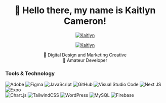 <h1 align="center">👋 Hello there, my name is Kaitlyn Cameron! </h1>

<p align="center">
 <a href="https://kaitlyncameron.ca/">
    <img alt="Kaitlyn" title="Hellol" target="_blank" src="https://img.shields.io/badge/Portfolio%3A-Kaitlyn%20Cameron%20-purple">
  </a>
   </p> 
   <p align="center">
<a href="https://www.linkedin.com/in/kaitlyncameron00/">
  <img alt="Kaitlyn" title="Hellol" target="_blank" src="https://img.shields.io/badge/Linkedin%3A-Kaitlyn%20Cameron%20-purple">
</a>
 
  </p> 
  
<p align="center">
🔭 Digital Design and Marketing Creative <br> 
💬 Amateur Developer 
</p> 

### Tools & Technology 

![Adobe](https://img.shields.io/badge/adobe-%23FF0000.svg?style=for-the-badge&logo=adobe&logoColor=white)
![Figma](https://img.shields.io/badge/figma-%23F24E1E.svg?style=for-the-badge&logo=figma&logoColor=white)
![JavaScript](https://img.shields.io/badge/javascript-%23323330.svg?style=for-the-badge&logo=javascript&logoColor=%23F7DF1E)
![GitHub](https://img.shields.io/badge/github-%23121011.svg?style=for-the-badge&logo=github&logoColor=white)
![Visual Studio Code](https://img.shields.io/badge/Visual%20Studio%20Code-0078d7.svg?style=for-the-badge&logo=visual-studio-code&logoColor=white)
![Next JS](https://img.shields.io/badge/Next-black?style=for-the-badge&logo=next.js&logoColor=white)
![Expo](https://img.shields.io/badge/expo-1C1E24?style=for-the-badge&logo=expo&logoColor=#D04A37)
<br> 
![Chart.js](https://img.shields.io/badge/chart.js-F5788D.svg?style=for-the-badge&logo=chart.js&logoColor=white)
![TailwindCSS](https://img.shields.io/badge/tailwindcss-%2338B2AC.svg?style=for-the-badge&logo=tailwind-css&logoColor=white)
![WordPress](https://img.shields.io/badge/WordPress-%23117AC9.svg?style=for-the-badge&logo=WordPress&logoColor=white)
![MySQL](https://img.shields.io/badge/mysql-4479A1.svg?style=for-the-badge&logo=mysql&logoColor=white)
![Firebase](https://img.shields.io/badge/firebase-a08021?style=for-the-badge&logo=firebase&logoColor=ffcd34)



<!--
**kcameron37/kcameron37** is a ✨ _special_ ✨ repository because its `README.md` (this file) appears on your GitHub profile.
<a href="https://kaitlyncameron.ca/">
- 🔭 Digital Design and Marketing Creative 
- 💬 Amateur Developer 

-->
